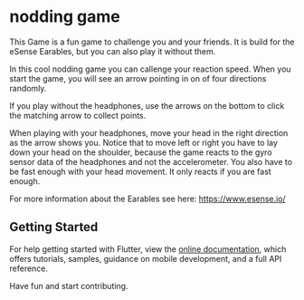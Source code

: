 # nodding game

This Game is a fun game to challenge you and your friends. It is build for the eSense Earables, but you can also play it without them.

In this cool nodding game you can callenge your reaction speed. When you start the game, you will see an arrow pointing in on of four directions randomly. 

If you play without the headphones, use the arrows on the bottom to click the matching arrow to collect points. 

When playing with your headphones, move your head in the right direction as the arrow shows you. Notice that to move left or right you have to lay down your head on the shoulder, because the game reacts to the gyro sensor data of the headphones and not the accelerometer. You also have to be fast enough with your head movement. It only reacts if you are fast enough.

For more information about the Earables see here: https://www.esense.io/

## Getting Started
For help getting started with Flutter, view the 
[online documentation](https://flutter.dev/docs), which offers tutorials,
samples, guidance on mobile development, and a full API reference.

Have fun and start contributing.
